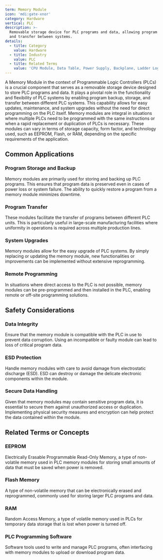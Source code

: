 ```yaml
---
term: Memory Module
icon: 'mdi:gate-xnor'
category: Hardware
vertical: PLC
description: >-
  Removable storage device for PLC programs and data, allowing program backup
  and transfer between systems.
details:
  - title: Category
    value: Hardware
  - title: Industry
    value: PLC
  - title: Related Terms
    value: 'CPU Module, Data Table, Power Supply, Backplane, Ladder Logic'
---
```

A Memory Module in the context of Programmable Logic Controllers (PLCs) is a crucial component that serves as a removable storage device designed to store PLC programs and data. It plays a pivotal role in the functionality and flexibility of PLC systems by enabling program backup, storage, and transfer between different PLC systems. This capability allows for easy updates, maintenance, and system upgrades without the need for direct programming on the PLC itself. Memory modules are integral in situations where multiple PLCs need to be programmed with the same instructions or when a rapid replacement or duplication of PLCs is necessary. These modules can vary in terms of storage capacity, form factor, and technology used, such as EEPROM, Flash, or RAM, depending on the specific requirements of the application.

## Common Applications

### Program Storage and Backup
Memory modules are primarily used for storing and backing up PLC programs. This ensures that program data is preserved even in cases of power loss or system failure. The ability to quickly restore a program from a memory module minimizes downtime.

### Program Transfer
These modules facilitate the transfer of programs between different PLC units. This is particularly useful in large-scale manufacturing facilities where uniformity in operations is required across multiple production lines.

### System Upgrades
Memory modules allow for the easy upgrade of PLC systems. By simply replacing or updating the memory module, new functionalities or improvements can be implemented without extensive reprogramming.

### Remote Programming
In situations where direct access to the PLC is not possible, memory modules can be pre-programmed and then installed in the PLC, enabling remote or off-site programming solutions.

## Safety Considerations

### Data Integrity
Ensure that the memory module is compatible with the PLC in use to prevent data corruption. Using an incompatible or faulty module can lead to loss of critical program data.

### ESD Protection
Handle memory modules with care to avoid damage from electrostatic discharge (ESD). ESD can destroy or damage the delicate electronic components within the module.

### Secure Data Handling
Given that memory modules may contain sensitive program data, it is essential to secure them against unauthorized access or duplication. Implementing physical security measures and encryption can help protect the data contained within the module.

## Related Terms or Concepts

### EEPROM
Electrically Erasable Programmable Read-Only Memory, a type of non-volatile memory used in PLC memory modules for storing small amounts of data that must be saved when power is removed.

### Flash Memory
A type of non-volatile memory that can be electronically erased and reprogrammed, commonly used for storing larger PLC programs and data.

### RAM
Random Access Memory, a type of volatile memory used in PLCs for temporary data storage that is lost when power is turned off.

### PLC Programming Software
Software tools used to write and manage PLC programs, often interfacing with memory modules to upload or download program data.
